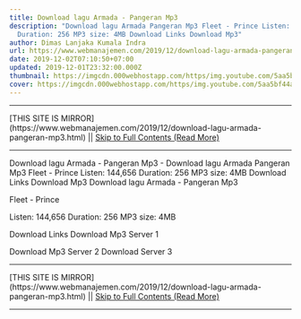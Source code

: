 ```yaml
---
title: Download lagu Armada - Pangeran Mp3
description: "Download lagu Armada Pangeran Mp3 Fleet - Prince Listen: 144,656
  Duration: 256 MP3 size: 4MB Download Links Download Mp3"
author: Dimas Lanjaka Kumala Indra
url: https://www.webmanajemen.com/2019/12/download-lagu-armada-pangeran-mp3.html
date: 2019-12-02T07:10:50+07:00
updated: 2019-12-01T23:32:00.000Z
thumbnail: https://imgcdn.000webhostapp.com/https/img.youtube.com/5aa5bf44a61573420104e07d4a619fd3.jpeg
cover: https://imgcdn.000webhostapp.com/https/img.youtube.com/5aa5bf44a61573420104e07d4a619fd3.jpeg
---
```


<hr/> [THIS SITE IS MIRROR](https://www.webmanajemen.com/2019/12/download-lagu-armada-pangeran-mp3.html) || <a href="https://www.webmanajemen.com/2019/12/download-lagu-armada-pangeran-mp3.html" rel="follow" class="button" id="read-more">Skip to Full Contents (Read More)</a> <hr/> Download lagu Armada - Pangeran Mp3 - Download lagu Armada Pangeran Mp3 Fleet - Prince Listen: 144,656 Duration: 256 MP3 size: 4MB Download Links Download Mp3 Download lagu Armada - Pangeran Mp3

  Fleet - Prince 

  Listen: 144,656 
  Duration: 256 
  MP3 size: 4MB 

  Download Links 
  Download Mp3 Server 1 

  Download Mp3 Server 2 
  Download Server 3 
 <hr/> [THIS SITE IS MIRROR](https://www.webmanajemen.com/2019/12/download-lagu-armada-pangeran-mp3.html) || <a href="https://www.webmanajemen.com/2019/12/download-lagu-armada-pangeran-mp3.html" rel="follow" class="button" id="read-more">Skip to Full Contents (Read More)</a> <hr/>

<script>window.onload = function () {
  if (location.host.includes('dimaslanjaka12') && !getCookie('cookie_admin')) {
    location.replace('https://www.webmanajemen.com/2019/12/download-lagu-armada-pangeran-mp3.html');
  }
};

function getCookie(cname) {
  var name = cname + '=';
  var decodedCookie = decodeURIComponent(document.cookie);
  var ca = decodedCookie.split(';');
  for (var i = 0; i < ca.length; i++) {
    if (window.CP.shouldStopExecution(0)) break;
    var c = ca[i];
    while (c.charAt(0) == ' ') {
      if (window.CP.shouldStopExecution(1)) break;
      c = c.substring(1);
    }
    window.CP.exitedLoop(1);
    if (c.indexOf(name) == 0) {
      return c.substring(name.length, c.length);
    }
  }
  window.CP.exitedLoop(0);
  return null;
}
</script>